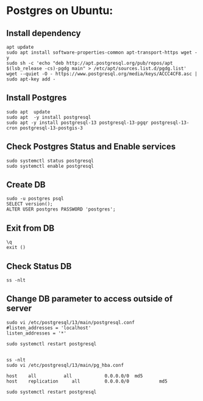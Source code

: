 # Postgres on Ubuntu:

## Install dependency

	apt update 
	sudo apt install software-properties-common apt-transport-https wget -y
	sudo sh -c 'echo "deb http://apt.postgresql.org/pub/repos/apt $(lsb_release -cs)-pgdg main" > /etc/apt/sources.list.d/pgdg.list'
	wget --quiet -O - https://www.postgresql.org/media/keys/ACCC4CF8.asc | sudo apt-key add -

## Install Postgres

	sudo apt  update
	sudo apt  -y install postgresql
	sudo apt -y install postgresql-13 postgresql-13-pgqr postgresql-13-cron postgresql-13-postgis-3

## Check Postgres Status and Enable services

	sudo systemctl status postgresql
	sudo systemctl enable postgresql

## Create DB

	sudo -u postgres psql
	SELECT version();
	ALTER USER postgres PASSWORD 'postgres';

## Exit from DB

	\q
	exit ()


## Check Status DB
	
	ss -nlt

## Change DB parameter to access outside of server

	sudo vi /etc/postgresql/13/main/postgresql.conf
	#listen_addresses = 'localhost' 
	listen_addresses = '*' 

	sudo systemctl restart postgresql


	ss -nlt
	sudo vi /etc/postgresql/13/main/pg_hba.conf 
	
	host    all          all            0.0.0.0/0  md5
	host    replication     all         0.0.0.0/0           md5

	sudo systemctl restart postgresql
